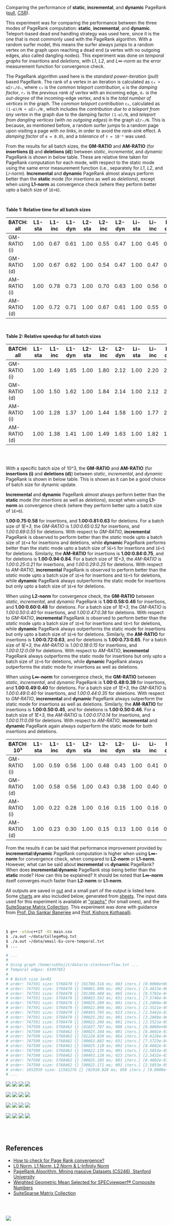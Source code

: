 Comparing the performance of **static**, **incremental**, and **dynamic**
PageRank ([pull], [CSR]).

This experiment was for comparing the performance between the three modes of
PageRank computation: **static**, **incremental**, and **dynamic**.
Teleport-based dead end handling strategy was used here, since it is the one
that is most commonly used with the PageRank algorithm. With a random surfer
model, this means the surfer always jumps to a random vertex on the graph upon
reaching a dead end (a vertex with no outgoing edges, also called dangling
nodes). This experiment was done on *temporal graphs* for *insertions* and
*deletions*, with *L1*, *L2*, and *L∞-norm* as the error measurement function
for convergence check.

The PageRank algorithm used here is the *standard power-iteration (pull)* based
PageRank. The rank of a vertex in an iteration is calculated as `c₀ + αΣrₙ/dₙ`,
where `c₀` is the *common* *teleport contribution*, `α` is the *damping factor*,
`rₙ` is the *previous rank of vertex* with an incoming edge, `dₙ` is the
*out-degree* of the incoming-edge vertex, and `N` is the *total number of
vertices* in the graph. The *common teleport contribution* `c₀`, calculated as
`(1-α)/N + αΣrₙ/N` , which includes the *contribution due to a teleport from*
*any vertex* in the graph due to the damping factor `(1-α)/N`, and *teleport
from dangling vertices* (with *no outgoing edges*) in the graph `αΣrₙ/N`. This
is because, as mentioned before, a random surfer jumps to a random page upon
visiting a page with *no links*, in order to avoid the *rank-sink* effect. A
*damping factor* of `α = 0.85`, and a *tolerance* of  `τ = 10⁻⁶` was used.

From the results for all batch sizes, the **GM-RATIO** and **AM-RATIO** (for
**insertions (i)** and **deletions (d)**) between *static*, *incremental*, and
*dynamic* PageRank is shown in below table. These are relative time taken for
PageRank computation for each mode, with respect to the static mode using the
same error measurement function (i.e., separately for *L1*, *L2*, and
*Li-norm*). **Incremental** and **dynamic** PageRank almost always perform
better than the **static** mode (for *insertions* as well as *deletions*),
except when using **L1-norm** as convergence check (where they perform better
upto a batch size of `1E+6`).

<br>

**Table 1: Relative time for all batch sizes**

| BATCH: all   | L1-sta | L1-inc | L1-dyn | L2-sta | L2-inc | L2-dyn | Li-sta | Li-inc | Li-dyn |
| ------------ | ------ | ------ | ------ | ------ | ------ | ------ | ------ | ------ | ------ |
| GM-RATIO (i) | 1.00   | 0.67   | 0.61   | 1.00   | 0.55   | 0.47   | 1.00   | 0.45   | 0.39   |
| GM-RATIO (d) | 1.00   | 0.67   | 0.62   | 1.00   | 0.54   | 0.47   | 1.00   | 0.47   | 0.42   |
| AM-RATIO (i) | 1.00   | 0.78   | 0.73   | 1.00   | 0.70   | 0.63   | 1.00   | 0.56   | 0.50   |
| AM-RATIO (d) | 1.00   | 0.72   | 0.71   | 1.00   | 0.67   | 0.61   | 1.00   | 0.55   | 0.51   |

<br>

**Table 2: Relative speedup for all batch sizes**

| BATCH: all   | L1-sta | L1-inc | L1-dyn | L2-sta | L2-inc | L2-dyn | Li-sta | Li-inc | Li-dyn |
| ------------ | ------ | ------ | ------ | ------ | ------ | ------ | ------ | ------ | ------ |
| GM-RATIO (i) | 1.00   | 1.49   | 1.65   | 1.00   | 1.80   | 2.12   | 1.00   | 2.20   | 2.54   |
| GM-RATIO (d) | 1.00   | 1.50   | 1.62   | 1.00   | 1.84   | 2.14   | 1.00   | 2.12   | 2.40   |
| AM-RATIO (i) | 1.00   | 1.28   | 1.37   | 1.00   | 1.44   | 1.58   | 1.00   | 1.77   | 2.01   |
| AM-RATIO (d) | 1.00   | 1.38   | 1.41   | 1.00   | 1.49   | 1.63   | 1.00   | 1.82   | 1.95   |

<br>
<br>

With a specific batch size of 10^3, the **GM-RATIO** and **AM-RATIO** (for
**insertions (i)** and **deletions (d)**) between *static*, *incremental*, and
*dynamic* PageRank is shown in below table. This is shown as it can be a good
choice of batch size for dynamic update.

**Incremental** and **dynamic** PageRank almost always perform
better than the **static** mode (for *insertions* as well as *deletions*),
except when using **L1-norm** as convergence check (where they perform better
upto a batch size of `1E+6`).


**1.00:0.75:0.58** for insertions, and **1.00:0.81:0.63** for deletions. For a
batch size of *1E+3*, the *GM-RATIO* is *1.00:0.65:0.52* for insertions, and
*1.00:0.69:0.55* for deletions. With respect to *GM-RATIO*, **incremental**
PageRank is observed to perform better than the *static* mode upto a batch size
of `1E+4` for insertions and deletions, while **dynamic** PageRank performs
better than the static mode upto a batch size of `5E+5` for insertions and
`1E+5` for deletions. Similarly, the **AM-RATIO** for insertions is
**1.00:0.84:0.75**, and for deletions is **1.00:0.94:0.84**. For a batch size of
*1E+3*, the *AM-RATIO* is *1.00:0.25:0.21* for insertions, and *1.00:0.29:0.25*
for deletions. With respect to *AM-RATIO*, **incremental** PageRank is observed
to perform better than the *static* mode upto a batch size of `1E+6` for
insertions and `5E+5` for deletions, while **dynamic** PageRank always
outperforms the static mode for insertions but only upto a batch size of `1E+6`
for deletions.

When using **L2-norm** for convergence check, the **GM-RATIO** between *static*,
*incremental*, and *dynamic* PageRank is **1.00:0.58:0.46** for insertions, and
**1.00:0.60:0.48** for deletions. For a batch size of *1E+3*, the *GM-RATIO* is
*1.00:0.50:0.40* for insertions, and *1.00:0.47:0.38* for deletions. With
respect to *GM-RATIO*, **incremental** PageRank is observed to perform better
than the *static* mode upto a batch size of `1E+6` for insertions and `5E+5` for
deletions, while **dynamic** PageRank always outperforms the static mode for
insertions but only upto a batch size of `1E+6` for deletions. Similarly, the
**AM-RATIO** for insertions is **1.00:0.72:0.63**, and for deletions is
**1.00:0.73:0.65**. For a batch size of *1E+3*, the *AM-RATIO* is
*1.00:0.18:0.15* for insertions, and *1.00:0.12:0.09* for deletions. With
respect to *AM-RATIO*, **incremental** PageRank always outperforms the static
mode for insertions but only upto a batch size of `1E+6` for deletions, while
**dynamic** PageRank always outperforms the static mode for insertions as well
as deletions.

When using **L∞-norm** for convergence check, the **GM-RATIO** between *static*,
*incremental*, and *dynamic* PageRank is **1.00:0.48:0.39** for insertions, and
**1.00:0.49:0.40** for deletions. For a batch size of *1E+3*, the *GM-RATIO* is
*1.00:0.49:0.40* for insertions, and *1.00:0.44:0.35* for deletions. With
respect to *GM-RATIO*, **incremental** and **dynamic** PageRank always
outperform the static mode for insertions as well as deletions. Similarly, the
**AM-RATIO** for insertions is **1.00:0.50:0.45**, and for deletions is
**1.00:0.50:0.46**. For a batch size of *1E+3*, the *AM-RATIO* is
*1.00:0.17:0.14* for insertions, and *1.00:0.11:0.09* for deletions. With
respect to *AM-RATIO*, **incremental** and **dynamic** PageRank again always
outperform the static mode for both insertions and deletions.




| BATCH: 10³   | L1-sta | L1-inc | L1-dyn | L2-sta | L2-inc | L2-dyn | Li-sta | Li-inc | Li-dyn |
| ------------ | ------ | ------ | ------ | ------ | ------ | ------ | ------ | ------ | ------ |
| GM-RATIO (i) | 1.00   | 0.59   | 0.56   | 1.00   | 0.48   | 0.43   | 1.00   | 0.41   | 0.37   |
| GM-RATIO (d) | 1.00   | 0.58   | 0.56   | 1.00   | 0.43   | 0.38   | 1.00   | 0.40   | 0.36   |
| AM-RATIO (i) | 1.00   | 0.22   | 0.28   | 1.00   | 0.16   | 0.15   | 1.00   | 0.16   | 0.15   |
| AM-RATIO (d) | 1.00   | 0.23   | 0.30   | 1.00   | 0.15   | 0.13   | 1.00   | 0.16   | 0.15   |


From the results it can be said that performance improvement provided by
**incremental**/**dynamic** PageRank computation is higher when using
**L∞-norm** for convergence check, when compared to **L2-norm** or **L1-norm**.
However, what can be said about **incremental** vs **dynamic** PageRank? When
does **incremental**/**dynamic** PageRank stop being better than the **static**
mode? How can this be explained? It should be noted that **L∞-norm** itself
converges much faster than **L2-norm** or **L1-norm**.

All outputs are saved in [out](out/) and a small part of the output is listed
here. Some [charts] are also included below, generated from [sheets]. The input
data used for this experiment is available at ["graphs"] (for small ones), and
the [SuiteSparse Matrix Collection]. This experiment was done with guidance
from [Prof. Dip Sankar Banerjee] and [Prof. Kishore Kothapalli].

<br>

```bash
$ g++ -std=c++17 -O3 main.cxx
$ ./a.out ~/data/CollegeMsg.txt
$ ./a.out ~/data/email-Eu-core-temporal.txt
$ ...

# ...
#
# Using graph /home/subhajit/data/sx-stackoverflow.txt ...
# Temporal edges: 63497051
#
# # Batch size 1e+01
# order: 747591 size: 5768470 {} [01780.516 ms; 083 iters.] [0.0000e+00 err.] I:pagerankMonolithicSeqL1Norm (static)
# order: 747591 size: 5768470 {} [00061.906 ms; 002 iters.] [3.4813e-06 err.] I:pagerankMonolithicSeqL1Norm (incremental)
# order: 747591 size: 5768470 {} [01290.480 ms; 065 iters.] [8.5782e-04 err.] I:pagerankMonolithicSeqL1Norm (dynamic)
# order: 747591 size: 5768470 {} [00663.592 ms; 031 iters.] [7.5746e-04 err.] I:pagerankMonolithicSeqL2Norm (static)
# order: 747591 size: 5768470 {} [00025.209 ms; 001 iters.] [3.2860e-06 err.] I:pagerankMonolithicSeqL2Norm (incremental)
# order: 747591 size: 5768470 {} [00022.098 ms; 001 iters.] [2.5521e-05 err.] I:pagerankMonolithicSeqL2Norm (dynamic)
# order: 747591 size: 5768470 {} [00493.795 ms; 023 iters.] [2.5442e-03 err.] I:pagerankMonolithicSeqLiNorm (static)
# order: 747591 size: 5768470 {} [00025.201 ms; 001 iters.] [3.2860e-06 err.] I:pagerankMonolithicSeqLiNorm (incremental)
# order: 747591 size: 5768470 {} [00022.266 ms; 001 iters.] [2.5521e-05 err.] I:pagerankMonolithicSeqLiNorm (dynamic)
# order: 747590 size: 5768462 {} [01837.787 ms; 086 iters.] [0.0000e+00 err.] D:pagerankMonolithicSeqL1Norm (static)
# order: 747590 size: 5768462 {} [00025.104 ms; 001 iters.] [8.4602e-07 err.] D:pagerankMonolithicSeqL1Norm (incremental)
# order: 747590 size: 5768462 {} [01228.030 ms; 064 iters.] [8.6126e-04 err.] D:pagerankMonolithicSeqL1Norm (dynamic)
# order: 747590 size: 5768462 {} [00663.882 ms; 031 iters.] [7.5723e-04 err.] D:pagerankMonolithicSeqL2Norm (static)
# order: 747590 size: 5768462 {} [00025.110 ms; 001 iters.] [8.4602e-07 err.] D:pagerankMonolithicSeqL2Norm (incremental)
# order: 747590 size: 5768462 {} [00022.135 ms; 001 iters.] [2.5853e-05 err.] D:pagerankMonolithicSeqL2Norm (dynamic)
# order: 747590 size: 5768462 {} [00493.128 ms; 023 iters.] [2.5432e-03 err.] D:pagerankMonolithicSeqLiNorm (static)
# order: 747590 size: 5768462 {} [00025.105 ms; 001 iters.] [8.4602e-07 err.] D:pagerankMonolithicSeqLiNorm (incremental)
# order: 747590 size: 5768462 {} [00022.171 ms; 001 iters.] [2.5853e-05 err.] D:pagerankMonolithicSeqLiNorm (dynamic)
# order: 1652959 size: 11582276 {} [02910.828 ms; 058 iters.] [0.0000e+00 err.] I:pagerankMonolithicSeqL1Norm (static)
# ...
```

[![](https://i.imgur.com/mYXI0j9.png)][sheetp]
[![](https://i.imgur.com/YwyNmUC.png)][sheetp]
[![](https://i.imgur.com/OJudGO9.png)][sheetp]
[![](https://i.imgur.com/ctGz13u.png)][sheetp]

[![](https://i.imgur.com/ghxTMZm.png)][sheetp]
[![](https://i.imgur.com/2b43USf.png)][sheetp]
[![](https://i.imgur.com/XtrIaXx.png)][sheetp]
[![](https://i.imgur.com/NXqMvvc.png)][sheetp]

[![](https://i.imgur.com/tI2P5nx.gif)][sheetp]
[![](https://i.imgur.com/WQESw4R.gif)][sheetp]
[![](https://i.imgur.com/TIpC1WP.gif)][sheetp]
[![](https://i.imgur.com/oREOIU4.gif)][sheetp]

[![](https://i.imgur.com/oU0SPpw.gif)][sheetp]
[![](https://i.imgur.com/zdoJuSC.gif)][sheetp]
[![](https://i.imgur.com/uInXlFX.gif)][sheetp]
[![](https://i.imgur.com/gNWz0VB.gif)][sheetp]

<br>
<br>


## References

- [How to check for Page Rank convergence?][L∞ norm]
- [L0 Norm, L1 Norm, L2 Norm & L-Infinity Norm](https://montjoile.medium.com/l0-norm-l1-norm-l2-norm-l-infinity-norm-7a7d18a4f40c)
- [PageRank Algorithm, Mining massive Datasets (CS246), Stanford University](https://www.youtube.com/watch?v=ke9g8hB0MEo)
- [Weighted Geometric Mean Selected for SPECviewperf® Composite Numbers](https://www.spec.org/gwpg/gpc.static/geometric.html)
- [SuiteSparse Matrix Collection]

<br>
<br>

[![](https://i.imgur.com/BnCiig7.jpg)](https://www.youtube.com/watch?v=04Uv44DRJAU)

[Prof. Dip Sankar Banerjee]: https://sites.google.com/site/dipsankarban/
[Prof. Kishore Kothapalli]: https://cstar.iiit.ac.in/~kkishore/
[SuiteSparse Matrix Collection]: https://suitesparse-collection-website.herokuapp.com
["graphs"]: https://github.com/puzzlef/graphs
[nvGraph]: https://github.com/rapidsai/nvgraph
[pull]: https://github.com/puzzlef/pagerank-push-vs-pull
[CSR]: https://github.com/puzzlef/pagerank-class-vs-csr
[L1 norm]: https://github.com/rapidsai/nvgraph/blob/main/cpp/src/pagerank.cu#L154
[L2 norm]: https://github.com/rapidsai/nvgraph/blob/main/cpp/src/pagerank.cu#L149
[L∞ norm]: https://stackoverflow.com/a/29321153/1413259
[charts]: https://photos.app.goo.gl/zHuZHbwYjgcSpgWZ8
[sheets]: https://docs.google.com/spreadsheets/d/19ndHM7f9EeiqZ9F_b2EXqKlw_KilPdbU1Essz-in5dY/edit?usp=sharing
[sheetp]: https://docs.google.com/spreadsheets/d/e/2PACX-1vQgNZ-ITRO_eCShKmFn06yT6xiDafLCHeKO_OeByBxCJ6O6g_5MQb8hhrmXsKrTq2gznh0QLdl_i1Mj/pubhtml
